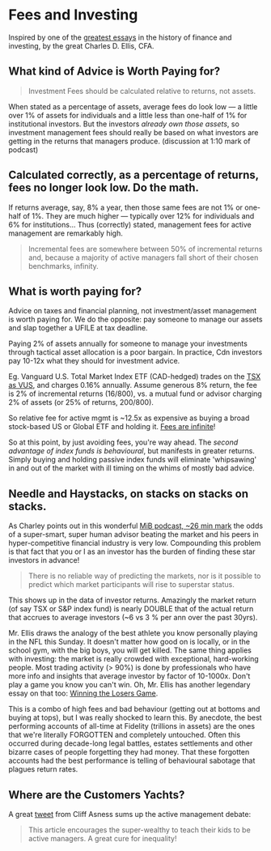 # Fees and Investing 

Inspired by one of the [greatest essays][4] in the history of finance and investing, by the great Charles D. Ellis, CFA.

## What kind of Advice is Worth Paying for?

> Investment Fees should be calculated relative to returns, not assets.

When stated as a percentage of assets, average fees do look low — a little over 1% of assets for individuals and a little less than one-half of 1% for institutional investors. But the investors *already own those assets*, so investment management fees should really be based on what investors are getting in the returns that managers produce. (discussion at 1:10 mark of podcast)

## Calculated correctly, as a percentage of returns, fees no longer look low. Do the math. 

If returns average, say, 8% a year, then those same fees are not 1% or one-half of 1%. They are much higher — typically over 12% for individuals and 6% for institutions... Thus (correctly) stated, management fees for active management are remarkably high. 

> Incremental fees are somewhere between 50% of incremental returns and, because a majority of active managers fall short of their chosen benchmarks, infinity.

## What is worth paying for? 

Advice on taxes and financial planning, not investment/asset management is worth paying for.  We do the opposite: pay someone to manage our assets and slap together a UFILE at tax deadline.

Paying 2% of assets annually for someone to manage your investments through tactical asset allocation is a poor bargain. In practice, Cdn investors pay 10-12x what they should for investment advice.

Eg. Vanguard U.S. Total Market Index ETF (CAD-hedged) trades on the [TSX as VUS][1], and charges 0.16% annually.  Assume generous 8% return, the fee is 2% of incremental returns (16/800), vs. a mutual fund or advisor charging 2% of assets (or 25% of returns, 200/800).  

So relative fee for active mgmt is ~12.5x as expensive as buying a broad stock-based US or Global ETF and holding it. [Fees are infinite][2]! 

So at this point, by just avoiding fees, you're way ahead.  The *second advantage of index funds is behavioural*, but manifests in greater returns.  Simply buying and holding passive index funds will eliminate 'whipsawing' in and out of the market with ill timing on the whims of mostly bad advice.

## Needle and Haystacks, on stacks on stacks on stacks.

As Charley points out in this wonderful [MiB podcast, ~26 min mark][3] the odds of a super-smart, super human advisor beating the market and his peers in hyper-competitive financial industry is very low.  Compounding this problem is that fact that you or I as an investor has the burden of finding these star investors in advance!  

> There is no reliable way of predicting the markets, nor is it possible to predict which market participants will rise to superstar status.

This shows up in the data of investor returns.  Amazingly the market return (of say TSX or S&P index fund) is nearly DOUBLE that of the actual return that accrues to average investors (~6 vs 3 % per ann over the past 30yrs).  

Mr. Ellis draws the analogy of the best athlete you know personally playing in the NFL this Sunday.  It doesn't matter how good on is locally, or in the school gym, with the big boys, you will get killed.  The same thing applies with investing: the market is really crowded with exceptional, hard-working people.  Most trading activity (> 90%) is done by professionals who have more info and insights that average investor by factor of 10-1000x.  Don't play a game you know you can't win.   Oh, Mr. Ellis has another legendary essay on that too: [Winning the Losers Game][5].

This is a combo of high fees and bad behaviour (getting out at bottoms and buying at tops), but I was really shocked to learn this.  By anecdote, the best performing accounts of all-time at Fidelity (trillions in assets) are the ones that we're literally FORGOTTEN and completely untouched.  Often this occurred during decade-long legal battles, estates settlements and other bizarre cases of people forgetting they had money.  That these forgotten accounts had the best performance is telling of behavioural sabotage that plagues return rates.

## Where are the Customers Yachts? 

A great [tweet][6] from Cliff Asness sums up the active management debate: 

> This article encourages the super-wealthy to teach their kids to be active managers. A great cure for inequality! 

[1]: https://research.tdwaterhouse.ca/research/public/ETFsProfile/Summary/ca/VUS 
[2]: https://github.com/DeBraid/investing-notes/blob/master/ellis-losers-game.md
[3]: http://www.ritholtz.com/blog/2015/04/masters-in-business-charley-ellis/
[4]: https://blogs.cfainstitute.org/investor/2012/06/28/investment-management-fees-are-much-higher-than-you-think/
[5]: https://www.ifa.com/pdfs/ellis_charles_the_losers_game_1975.pdf
[6]: https://twitter.com/Cimmerian999/status/649947415726956544